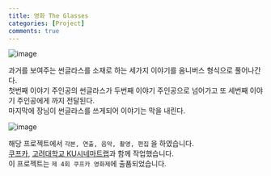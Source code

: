 ```yaml
---
title: 영화 The Glasses
categories: [Project]
comments: true
---
```


![image](https://user-images.githubusercontent.com/55519519/126888438-c94f1eec-000b-463f-b142-db8bc53f7c6a.png)<br> 

과거를 보여주는 썬글라스를 소재로 하는 세가지 이야기를 옴니버스 형식으로 풀어나간다.<br> 
첫번째 이야기 주인공의 썬글라스가 두번째 이야기 주인공으로 넘어가고 또 세번째 이야기 주인공에게 까지 전달된다.<br> 
마지막에 장님이 썬글라스를 쓰게되어 이야기는 막을 내린다.<br> 

![image](https://user-images.githubusercontent.com/55519519/126888453-51ab4b9e-1a5d-4b63-bbed-744d462a1c9f.png)<br> 

해당 프로젝트에서 `각본, 연출, 음악, 촬영, 편집` 을 하였습니다.<br>
[쿠프카], [고려대학교 KU시네마트랩]과 함께 작업했습니다.<br>
이 프로젝트는 `제 4회 쿠프카 영화제`에 출품되었습니다.<br>

[고려대학교 KU시네마트랩]:      http://kucinema.net/
[쿠프카]:                      https://www.facebook.com/KUFCA2018/

